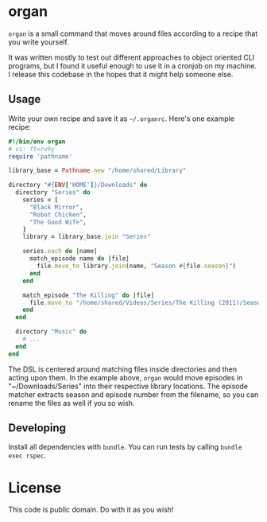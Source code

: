 # organ #

`organ` is a small command that moves around files according to a recipe that you write yourself.

It was written mostly to test out different approaches to object oriented CLI programs, but I found it useful enough to use it in a cronjob on my machine. I release this codebase in the hopes that it might help someone else.

## Usage ##

Write your own recipe and save it as `~/.organrc`. Here's one example recipe:

```ruby
#!/bin/env organ
# vi: ft=ruby
require 'pathname'

library_base = Pathname.new "/home/shared/Library"

directory "#{ENV['HOME']}/Downloads" do
  directory "Series" do
    series = [
      "Black Mirror",
      "Robot Chicken",
      "The Good Wife",
    ]
    library = library_base.join "Series"

    series.each do |name|
      match_episode name do |file|
        file.move_to library.join(name, "Season #{file.season}")
      end
    end

    match_episode "The Killing" do |file|
      file.move_to "/home/shared/Videos/Series/The Killing (2011)/Season #{file.season}"
    end
  end

  directory "Music" do
    # ...
  end
end
```

The DSL is centered around matching files inside directories and then acting upon them. In the example above, `organ` would move episodes in "~/Downloads/Series" into their respective library locations. The episode matcher extracts season and episode number from the filename, so you can rename the files as well if you so wish.

## Developing ##

Install all dependencies with `bundle`. You can run tests by calling `bundle exec rspec`.

# License #

This code is public domain. Do with it as you wish!
